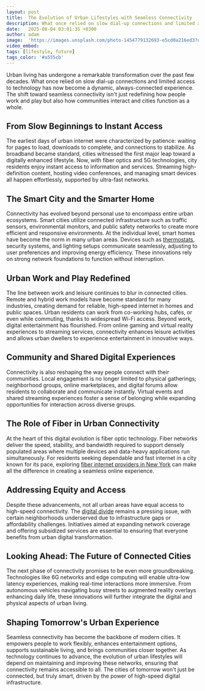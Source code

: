 ```yaml
---
layout: post
title:  The Evolution of Urban Lifestyles with Seamless Connectivity
description: What once relied on slow dial-up connections and limited access to technology has now become a dynamic, always-connected experience.
date:   2025-08-04 03:01:35 +0300
author: adam
image:  'https://images.unsplash.com/photo-1454779132693-e5cd0a216ed3?q=80&w=2071&auto=format&fit=crop&ixlib=rb-4.1.0&ixid=M3wxMjA3fDB8MHxwaG90by1wYWdlfHx8fGVufDB8fHx8fA%3D%3D'
video_embed:
tags: [lifestyle, future]
tags_color: '#a555cb'
---
```


Urban living has undergone a remarkable transformation over the past few decades. What once relied on slow dial-up connections and limited access to technology has now become a dynamic, always-connected experience. The shift toward seamless connectivity isn't just redefining how people work and play but also how communities interact and cities function as a whole.

## From Slow Beginnings to Instant Access

The earliest days of urban internet were characterized by patience: waiting for pages to load, downloads to complete, and connections to stabilize. As broadband became standard, cities witnessed the first major leap toward a digitally enhanced lifestyle. Now, with fiber optics and 5G technologies, city residents enjoy instant access to information and services. Streaming high-definition content, hosting video conferences, and managing smart devices all happen effortlessly, supported by ultra-fast networks.

## The Smart City and the Smarter Home

Connectivity has evolved beyond personal use to encompass entire urban ecosystems. Smart cities utilize connected infrastructure such as traffic sensors, environmental monitors, and public safety networks to create more efficient and responsive environments. At the individual level, smart homes have become the norm in many urban areas. Devices such as [thermostats](https://www.cnet.com/home/energy-and-utilities/best-smart-thermostats/), security systems, and lighting setups communicate seamlessly, adjusting to user preferences and improving energy efficiency. These innovations rely on strong network foundations to function without interruption.

## Urban Work and Play Redefined

The line between work and leisure continues to blur in connected cities. Remote and hybrid work models have become standard for many industries, creating demand for reliable, high-speed internet in homes and public spaces. Urban residents can work from co-working hubs, cafés, or even while commuting, thanks to widespread Wi-Fi access. Beyond work, digital entertainment has flourished. From online gaming and virtual reality experiences to streaming services, connectivity enhances leisure activities and allows urban dwellers to experience entertainment in innovative ways.

## Community and Shared Digital Experiences

Connectivity is also reshaping the way people connect with their communities. Local engagement is no longer limited to physical gatherings; neighborhood groups, online marketplaces, and digital forums allow residents to collaborate and communicate instantly. Virtual events and shared streaming experiences foster a sense of belonging while expanding opportunities for interaction across diverse groups.

## The Role of Fiber in Urban Connectivity

At the heart of this digital evolution is fiber optic technology. Fiber networks deliver the speed, stability, and bandwidth required to support densely populated areas where multiple devices and data-heavy applications run simultaneously. For residents seeking dependable and fast internet in a city known for its pace, exploring [fiber internet providers in New York](https://frontier.com/local/new-york) can make all the difference in creating a seamless online experience.

## Addressing Equity and Access

Despite these advancements, not all urban areas have equal access to high-speed connectivity. The [digital divide](https://www.isocfoundation.org/2023/06/what-is-digital-equity/?gad_source=1&gad_campaignid=21933083002&gclid=EAIaIQobChMI6OGv6LLujgMVtFJBAh1NdDyVEAAYASAAEgJACvD_BwE) remains a pressing issue, with certain neighborhoods underserved due to infrastructure gaps or affordability challenges. Initiatives aimed at expanding network coverage and offering subsidized services are essential to ensuring that everyone benefits from urban digital transformation.

## Looking Ahead: The Future of Connected Cities

The next phase of connectivity promises to be even more groundbreaking. Technologies like 6G networks and edge computing will enable ultra-low latency experiences, making real-time interactions more immersive. From autonomous vehicles navigating busy streets to augmented reality overlays enhancing daily life, these innovations will further integrate the digital and physical aspects of urban living.

## Shaping Tomorrow's Urban Experience

Seamless connectivity has become the backbone of modern cities. It empowers people to work flexibly, enhances entertainment options, supports sustainable living, and brings communities closer together. As technology continues to advance, the evolution of urban lifestyles will depend on maintaining and improving these networks, ensuring that connectivity remains accessible to all. The cities of tomorrow won't just be connected, but truly smart, driven by the power of high-speed digital infrastructure.